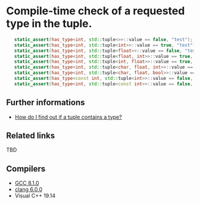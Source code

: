 # Compile-time check of a requested type in the tuple.  
```cpp
   static_assert(has_type<int, std::tuple<>>::value == false, "test");
   static_assert(has_type<int, std::tuple<int>>::value == true, "test");
   static_assert(has_type<int, std::tuple<float>>::value == false, "test");
   static_assert(has_type<int, std::tuple<float, int>>::value == true, "test");
   static_assert(has_type<int, std::tuple<int, float>>::value == true, "test");
   static_assert(has_type<int, std::tuple<char, float, int>>::value == true, "test");
   static_assert(has_type<int, std::tuple<char, float, bool>>::value == false, "test");
   static_assert(has_type<const int, std::tuple<int>>::value == false, "test"); // we're using is_same so cv matters
   static_assert(has_type<int, std::tuple<const int>>::value == false, "test"); // we're using is_same so cv matters
```

## Further informations
* [How do I find out if a tuple contains a type?](https://stackoverflow.com/questions/25958259/how-do-i-find-out-if-a-tuple-contains-a-type)
## Related links
TBD

## Compilers
* [GCC 8.1.0](https://wandbox.org/)
* [clang 6.0.0](https://wandbox.org/)
* Visual C++ 19.14 
